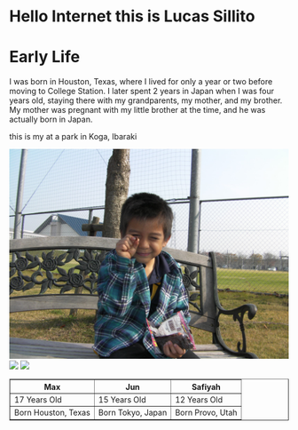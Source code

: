 # Hello Internet this is Lucas Sillito

# **Early Life**


<p>I was born in Houston, Texas, where I lived for only a year or two before moving to College Station. I later spent 2 years in Japan when I was four years old, staying there with my grandparents, my mother, and my brother. My mother was pregnant with my little brother at the time, and he was actually born in Japan.<p>

this is my at a park in Koga, Ibaraki

<img src="Childhood.JPG"> 
<img src="(SANY0321.JPG)">

<img src="(<With Brother-1.JPG>)">


<html>
<head>
    <title>Jobs</title>
</head>
<body>

<table border="1">
    <tr>
        <th>Max</th>
        <th>Jun</th>
        <th>Safiyah</th>
    </tr>
    <tr>
        <td>17 Years Old</td>
        <td>15 Years Old</td>
        <td>12 Years Old</td>
    </tr>
    <tr>
        <td>Born Houston, Texas</td>
        <td>Born Tokyo, Japan </td>
        <td>Born Provo, Utah</td>
    </tr>
</table>

</body>
</html>

